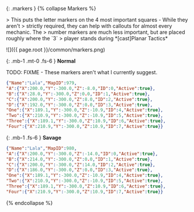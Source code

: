 {: .markers }
{% collapse Markers %}
<div class="summary" markdown="1">
> This puts the letter markers on the 4 most important squares - While they aren't
> strictly required, they can help with callouts for almost every mechanic. The
> number markers are much less important, but are placed roughly where the `3`
> player stands during *[cast]Planar Tactics*

![]({{ page.root }}/common/markers.png)
</div>

{: .mb-1 .mt-0 .fs-6 }
**Normal**

TODO: FIXME - These markers aren't what I currently suggest.

```json
{"Name":"Lala","MapID":979,
"A":{"X":200.0,"Y":-300.0,"Z":-8.0,"ID":0,"Active":true},
"B":{"X":28.0,"Y":-300.0,"Z":0.0,"ID":1,"Active":true},
"C":{"X":200.0,"Y":-300.0,"Z":8.0,"ID":2,"Active":true},
"D":{"X":192.0,"Y":-300.0,"Z":0.0,"ID":3,"Active":true},
"One":{"X":189.1,"Y":-300.0,"Z":-10.9,"ID":4,"Active":true},
"Two":{"X":210.9,"Y":-300.0,"Z":-10.9,"ID":5,"Active":true},
"Three":{"X":189.1,"Y":-300.0,"Z":10.9,"ID":6,"Active":true},
"Four":{"X":210.9,"Y":-300.0,"Z":10.9,"ID":7,"Active":true}}
```

{: .mb-1 .fs-6 }
**Savage**

```json
{"Name":"Lala","MapID":980,
"A":{"X":200.0,"Y":-300.0,"Z":-14.0,"ID":0,"Active":true},
"B":{"X":214.0,"Y":-300.0,"Z":0.0,"ID":1,"Active":true},
"C":{"X":200.0,"Y":-300.0,"Z":14.0,"ID":2,"Active":true},
"D":{"X":186.0,"Y":-300.0,"Z":0.0,"ID":3,"Active":true},
"One":{"X":189.1,"Y":-300.0,"Z":-10.9,"ID":4,"Active":true},
"Two":{"X":210.9,"Y":-300.0,"Z":-10.9,"ID":5,"Active":true},
"Three":{"X":189.1,"Y":-300.0,"Z":10.9,"ID":6,"Active":true},
"Four":{"X":210.9,"Y":-300.0,"Z":10.9,"ID":7,"Active":true}}
```
{% endcollapse %}
